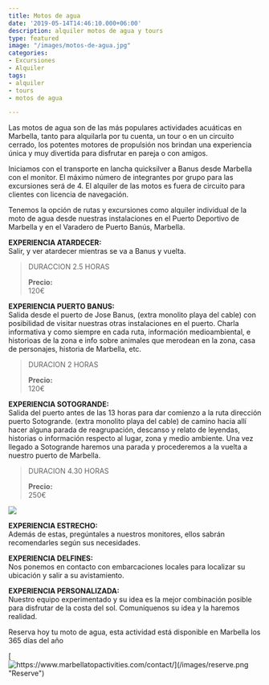 ```yaml
---
title: Motos de agua
date: '2019-05-14T14:46:10.000+06:00'
description: alquiler motos de agua y tours
type: featured
image: "/images/motos-de-agua.jpg"
categories:
- Excursiones
- Alquiler
tags:
- alquiler
- tours
- motos de agua

---
```


Las motos de agua son de las más populares actividades acuáticas en Marbella, tanto para alquilarla por tu cuenta, un tour o en un circuito cerrado, los potentes motores de propulsión nos brindan una experiencia única y muy divertida para disfrutar en pareja o con amigos.

Iniciamos con el transporte en lancha quicksilver a Banus desde Marbella con el monitor. El máximo número de integrantes por grupo para las excursiones será de 4. El alquiler de las motos es fuera de circuito para clientes con licencia de navegación.

Tenemos la opción de rutas y excursiones como alquiler individual de la moto de agua desde nuestras instalaciones en el Puerto Deportivo de Marbella y en el Varadero de Puerto Banús, Marbella.

**EXPERIENCIA ATARDECER:**  
Salir, y ver atardecer mientras se va a Banus y vuelta.

> DURACCION 2.5 HORAS
>
> **Precio:**  
> 120€

**EXPERIENCIA PUERTO BANUS:**  
Salida desde el puerto de Jose Banus, (extra monolito playa del cable) con posibilidad de visitar nuestras otras instalaciones en el puerto. Charla informativa y como siempre en cada ruta, información medioambiental, e historioas de la zona e info sobre animales que merodean en la zona, casa de personajes, historia de Marbella, etc.

> DURACION 2 HORAS
>
> **Precio:**  
> 120€

**EXPERIENCIA SOTOGRANDE:**  
Salida del puerto antes de las 13 horas para dar comienzo a la ruta dirección puerto Sotogrande. (extra monolito playa del cable) de camino hacia allí hacer alguna parada de reagrupación, descanso y relato de leyendas, historias o información respecto al lugar, zona y medio ambiente. Una vez llegado a Sotogrande haremos una parada y procederemos a la vuelta a nuestro puerto de Marbella.

> DURACION 4.30 HORAS
>
> **Precio:**  
> 250€

![](/images/alquiler-moto-de-agua.jpg)

**EXPERIENCIA ESTRECHO:**  
Además de estas, pregúntales a nuestros monitores, ellos sabrán recomendarles según sus necesidades.

**EXPERIENCIA DELFINES:**  
Nos ponemos en contacto con embarcaciones locales para localizar su ubicación y salir a su avistamiento.

**EXPERIENCIA PERSONALIZADA:**  
Nuestro equipo experimentado y su idea es la mejor combinación posible para disfrutar de la costa del sol. Comuníquenos su idea y la haremos realidad.

Reserva hoy tu moto de agua, esta actividad está disponible en Marbella los 365 días del año

[![https://www.marbellatopactivities.com/contact/](/images/reserve.png "Reserve")](https://www.marbellatopactivities.com/contact/ "Reserve")
